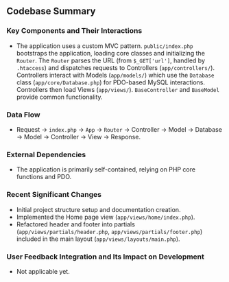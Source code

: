 ## Codebase Summary

### Key Components and Their Interactions
-   The application uses a custom MVC pattern. `public/index.php` bootstraps the application, loading core classes and initializing the `Router`. The `Router` parses the URL (from `$_GET['url']`, handled by `.htaccess`) and dispatches requests to Controllers (`app/controllers/`). Controllers interact with Models (`app/models/`) which use the `Database` class (`app/core/Database.php`) for PDO-based MySQL interactions. Controllers then load Views (`app/views/`). `BaseController` and `BaseModel` provide common functionality.

### Data Flow
-   Request -> `index.php` -> `App` -> `Router` -> Controller -> Model -> Database -> Model -> Controller -> View -> Response.

### External Dependencies
-   The application is primarily self-contained, relying on PHP core functions and PDO.

### Recent Significant Changes
-   Initial project structure setup and documentation creation.
-   Implemented the Home page view (`app/views/home/index.php`).
-   Refactored header and footer into partials (`app/views/partials/header.php`, `app/views/partials/footer.php`) included in the main layout (`app/views/layouts/main.php`).

### User Feedback Integration and Its Impact on Development
-   Not applicable yet.
